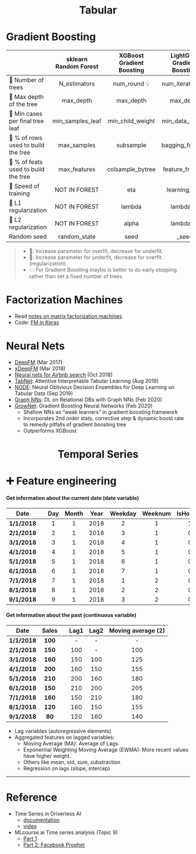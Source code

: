 <h1 align="center">Tabular</h1>

# Gradient Boosting

|         | sklearn<br>Random Forest | XGBoost<br>Gradient Boosting | LightGBM<br>Gradient Boosting | Try |
|--------------------------------------|:--------------------:|:----------------:|:----------------:|-------------|
| 🔷 Number of trees                   | N_estimators         | num_round 💡     | num_iterations 💡| 100         |
| 🔷 Max depth of the tree             | max_depth            | max_depth        | max_depth        | 7           |
| 🔶 Min cases per final tree leaf     | min_samples_leaf     | min_child_weight | min_data_in_leaf |             |
| 🔷 % of rows used to build the tree  | max_samples          | subsample        | bagging_fraction | 0.8         |
| 🔷 % of feats used to build the tree | max_features         | colsample_bytree | feature_fraction |             |
| 🔷 Speed of training                 | NOT IN FOREST        | eta              | learning_rate    |             |
| 🔶 L1 regularization                 | NOT IN FOREST        | lambda           | lambda_l1        |             |
| 🔶 L2 regularization                 | NOT IN FOREST        | alpha            | lambda_l2        |             |
| Random seed                          | random_state         | seed             | _seed            |             |


> - 🔷: Increase parameter for overfit,  decrease for underfit.
> - 🔶: Increase parameter for underfit, decrease for overfit. (regularization)
> - 💡: For Gradient Boosting maybe is better to do early stopping rather than set a fixed number of trees.

# Factorization Machines

- Read [notes on matrix factorization machines](https://www.kaggle.com/residentmario/notes-on-matrix-factorization-machines)
- Code: [FM in Keras](https://github.com/jfpuget/LibFM_in_Keras)

# Neural Nets
- [DeepFM](https://arxiv.org/abs/1703.04247) (Mar 2017)
- [xDeepFM](https://arxiv.org/abs/1803.05170) (Mar 2018)
- [Neural nets for Airbnb search](https://arxiv.org/abs/1810.09591) (Oct 2018)
- [TabNet](https://arxiv.org/abs/1908.07442): Attentive Interpretable Tabular Learning (Aug 2019)
- [NODE](https://arxiv.org/abs/1909.06312): Neural Oblivious Decision Ensembles for Deep Learning on Tabular Data (Sep 2019)
- [Graph NNs](https://arxiv.org/abs/2002.02046): DL on Relational DBs with Graph NNs (Feb 2020)
- [GrowNet](https://arxiv.org/abs/2002.07971): Gradient Boosting Neural Networks (Feb 2020)
   - Shallow NNs as “weak learners” in gradient boosting framework
   - Incorporates 2nd order stats, corrective step & dynamic boost rate to remedy pitfalls of gradient boosting tree
   - Outperforms XGBoost



<h1 align="center">Temporal Series</h1>

# ➕ Feature engineering

#### Get information about the current date (date variable)

|     Date     | | Day | Month | Year | Weekday | Weeknum | IsHoliday |
|:------------:|-|:---:|:-----:|:----:|:-------:|:-------:|:---------:|
| **1/1/2018** | |  1  |   1   | 2018 |    2    |    1    |     1     |
| **2/1/2018** | |  2  |   1   | 2018 |    3    |    1    |     0     |
| **3/1/2018** | |  3  |   1   | 2018 |    4    |    1    |     0     |
| **4/1/2018** | |  4  |   1   | 2018 |    5    |    1    |     0     |
| **5/1/2018** | |  5  |   1   | 2018 |    6    |    1    |     0     |
| **6/1/2018** | |  6  |   1   | 2018 |    7    |    1    |     0     |
| **7/1/2018** | |  7  |   1   | 2018 |    1    |    2    |     0     |
| **8/1/2018** | |  8  |   1   | 2018 |    2    |    2    |     0     |
| **9/1/2018** | |  9  |   1   | 2018 |    3    |    2    |     0     |


#### Get information about the past (continuous variable)

|     Date     |  Sales  | | Lag1 | Lag2 | Moving average (2) |
|:------------:|:-------:|-|:----:|:----:|:--------------:|
| **1/1/2018** | **100** | |   -  |   -  |        -       |
| **2/1/2018** | **150** | |  100 |   -  |       100      |
| **3/1/2018** | **160** | |  150 |  100 |       125      |
| **4/1/2018** | **200** | |  160 |  150 |       155      |
| **5/1/2018** | **210** | |  200 |  160 |       180      |
| **6/1/2018** | **150** | |  210 |  200 |       205      |
| **7/1/2018** | **160** | |  150 |  210 |       180      |
| **8/1/2018** | **120** | |  160 |  150 |       155      |
| **9/1/2018** |  **80** | |  120 |  160 |       140      |


- Lag variables (autoregressive elements)
- Aggregated features on lagged variables:
  - Moving Average (MA): Average of Lags.
  - Exponential Weighting Moving Average (EWMA): More recent values have higher weight.
  - Others like mean, std, sum, substraction
  - Regression on lags (slope, intercep)

---

# Reference
- Time Series in Driverless AI
  - [documentation](http://docs.h2o.ai/driverless-ai/latest-stable/docs/userguide/time-series.html)
  - [video](https://youtu.be/eF4Oa0ZzXdQ)
- MLcourse.ai  Time series analysis (Topic 9)
  - [Part 1](https://mlcourse.ai/articles/topic9-part1-time-series)
  - [Part 2: Facebook Prophet](https://mlcourse.ai/articles/topic9-part2-prophet)
